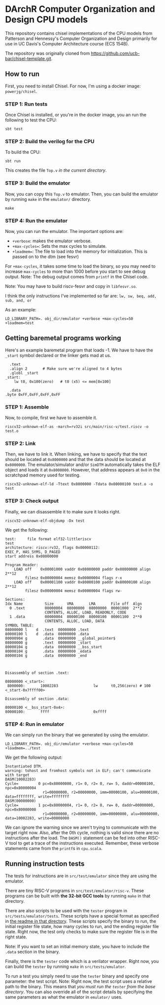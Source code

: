 # DArchR Computer Organization and Design CPU models


This repository contains chisel implementations of the CPU models from Patterson and Hennessy's Computer Organization and Design primarily for use in UC Davis's Computer Architecture course (ECS 154B).

The repository was originally cloned from https://github.com/ucb-bar/chisel-template.git.

## How to run

First, you need to install Chisel.
For now, I'm using a docker image: `powerjg/chisel`.

### STEP 1: Run tests

Once Chisel is installed, or you're in the docker image, you an run the following to test the CPU:

```
sbt test
```

### STEP 2: Build the verilog for the CPU

To build the CPU:

```
sbt run
```

This creates the file `Top.v` *in the current directory*.

### STEP 3: Build the emulator

Now, you can copy this `Top.v` to emulator.
Then, you can build the emulator by running `make` in the `emulator/` directory.

```
make
```

### STEP 4: Run the emulator

Now, you can run the emulator.
The important options are:

- `+verbose`: makes the emulator verbose.
- `+max-cycles=`: Sets the max cycles to simulate.
- `+loadmem=`: The file to load into the memory for initialization. This is passed on to the dtm (see fesvr)

For `+max-cycles`, it takes some time to load the binary, so you may need to increase `max-cycles` to more than 1000 before you start to see debug output.
Note: The debug output comes from `printf` in the Chisel code.

Note: You may have to build riscv-fesvr and copy in `libfesvr.so`.


I think the only instructions I've implemented so far are:
`lw, sw, beq, add, sub, and, or`

As an example:

```
LD_LIBRARY_PATH=. obj_dir/emulator +verbose +max-cycles=50 +loadmem=test
```


## Getting baremetal programs working

Here's an example baremetal program that loads -1.
We have to have the `_start` symbol declared or the linker gets mad at us.

```
  .text
  .align 2       # Make sure we're aligned to 4 bytes
  .globl _start
_start:
    lw t0, 0x100(zero)   # t0 (x5) <= mem[0x100]

  .data
.byte 0xFF,0xFF,0xFF,0xFF
```

### STEP 1: Assemble

Now, to compile, first we have to assemble it.

```
riscv32-unknown-elf-as -march=rv32i src/main/risc-v/test.riscv -o test.o
```

### STEP 2: Link

Then, we have to link it.
When linking, we have to specify that the text should be located at `0x8000000` and that the data should be located at `0x8000000`.
The emulator/simulator and/or `SimDTM` automatically takes the ELF object and loads it at `0x8000000`.
However, that address appears at `0x0` in the scratchpad memory used for testing.

```
riscv32-unknown-elf-ld -Ttext 0x8000000 -Tdata 0x80000100 test.o -o test
```

### STEP 3: Check output

Finally, we can disassemble it to make sure it looks right.

```
riscv32-unknown-elf-objdump -Dx test
```

We get the following:

```
test:     file format elf32-littleriscv
test
architecture: riscv:rv32, flags 0x00000112:
EXEC_P, HAS_SYMS, D_PAGED
start address 0x08000000

Program Header:
    LOAD off    0x00001000 vaddr 0x08000000 paddr 0x08000000 align 2**12
         filesz 0x00000004 memsz 0x00000004 flags r-x
    LOAD off    0x00001100 vaddr 0x80000100 paddr 0x80000100 align 2**12
         filesz 0x00000004 memsz 0x00000004 flags rw-

Sections:
Idx Name          Size      VMA       LMA       File off  Algn
  0 .text         00000004  08000000  08000000  00001000  2**2
                  CONTENTS, ALLOC, LOAD, READONLY, CODE
  1 .data         00000004  80000100  80000100  00001100  2**0
                  CONTENTS, ALLOC, LOAD, DATA
SYMBOL TABLE:
08000000 l    d  .text  00000000 .text
80000100 l    d  .data  00000000 .data
80000904 g       .data  00000000 __global_pointer$
08000000 g       .text  00000000 _start
80000104 g       .data  00000000 __bss_start
80000104 g       .data  00000000 _edata
80000104 g       .data  00000000 _end



Disassembly of section .text:

08000000 <_start>:
 8000000:       10002283                lw      t0,256(zero) # 100 <_start-0x7ffff00>

Disassembly of section .data:

80000100 <__bss_start-0x4>:
80000100:       ffff                    0xffff
```

### STEP 4: Run in emulator

We can simply run the binary that we generated by using the emulator.

```
LD_LIBRARY_PATH=. obj_dir/emulator +verbose +max-cycles=50 +loadmem=../test
```

We get the following output:

```
Instantiated DTM.
warning: tohost and fromhost symbols not in ELF; can't communicate with target
DASM(10002283)
Cycle=         0 pc=0x80000000, r1= 0, r2= 0, rw= 5, daddr=00000100, npc=0x80000004
                 r1=00000000, r2=00000000, imm=00000100, alu=00000100, data=ffffffff, write=ffffffff
DASM(00000000)
Cycle=         1 pc=0x80000004, r1= 0, r2= 0, rw= 0, daddr=00000000, npc=0x80000008
                 r1=00000000, r2=00000000, imm=00000000, alu=00000000, data=10002283, write=00000000
```

We can ignore the warning since we aren't trying to communicate with the target right now.
Also, after the 0th cycle, nothing is valid since there are no instructions after the load.
The `DASM()` statement can be fed into other RISC-V tool to get a trace of the instructions executed.
Remember, these verbose statements came from the `printf`s in `cpu.scala`.

## Running instruction tests

The tests for instructions are in `src/test/emulator` since they are using the emulator.

There are tiny RISC-V programs in `src/test/emulator/risc-v`.
These programs can be built with **the 32-bit GCC tools** by running `make` in that directory.

There are also scripts to be used with the `tester` program in `src/tests/emulator/tests`.
These scripts have a special format as specified in [the readme in that directory](src/test/emulator/tests/README.md).
These scripts specify the binary to run, the initial register file state, how many cycles to run, and the ending register file state.
Right now, the test only checks to make sure the register file is in the right state.

Note: If you want to set an initial memory state, you have to include the `.data` section in the binary.

Finally, there is the `tester` code which is a verilator wrapper.
Right now, you can build the `tester` by running `make` in `src/tests/emulator`.

To run a test you simply need to use the `tester` binary and specify one parameter: the test script.
Note: Right now, the test script uses a relative path to the binary.
This means that *you must run the `tester` from the base directory*.
You can also override all of the script details by specifying the same parameters as what the emulator in `emulator/` uses.
